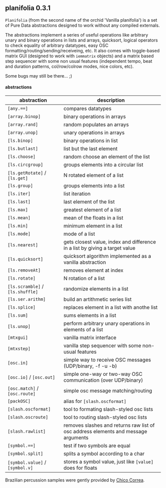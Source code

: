 ## planifolia 0.3.1

`Planifolia` (from the second name of the orchid 'Vanilla planifolia') is a set of Pure Data abstractions designed to work without any compiled externals.

The abstractions implement a series of useful operations like arbitrary unary and binary operations in lists and arrays, quicksort, logical operators to check equality of arbitrary datatypes, easy OSC formatting/routing/sending/receiveing, etc. It also comes with toggle-based matrix GUI (designed to work with `iemmatrix` objects) and a matrix based step sequencer with some non usual features (independent tempo, beat and duration patterns, col/row/colrow modes, nice colors, etc).

Some bugs may still be there... ;)

#### abstractions

| abstraction | description |
|---|---|
| `[any.==]` | compares datatypes |
| `[array.binop]` | binary operations in arrays |
| `[array.rand]` | random populates an arrays |
| `[array.unop]` | unary operations in arrays |
| `[ls.binop]` | binary operations in list |
| `[ls.butlast]` | list but the last element |
| `[ls.choose]` | random choose an element of the list |
| `[ls.circgroup]` | groups elements into a circular list |
| `[ls.getRotate]` / `[ls.get]` | N rotated element of a list |
| `[ls.group]` | groups elements into a list |
| `[ls.iter]` | list iteration |
| `[ls.last]` | last element of the list |
| `[ls.max]` | greatest element of a list |
| `[ls.mean]` | mean of the floats in a list |
| `[ls.min]` | minimum element in a list |
| `[ls.mode]` | mode of a list |
| `[ls.nearest]` | gets closest value, index and difference in a list by giving a target value |
| `[ls.quicksort]` | quicksort algorithm implemented as a vanilla abstraction |
| `[ls.removeAt]` | removes element at index |
| `[ls.rotate]` | N rotation of a list |
| `[ls.scramble]` / `[ls.shuffle]` | randomize elements in a list |
| `[ls.ser.arithm]` | build an artithmetic series list |
| `[ls.splice]` | replaces element in a list with anothe list |
| `[ls.sum]` | sums elements in a list |
| `[ls.unop]` | perform arbitrary unary operations in elements of a list |
| `[mtxgui]` | vanilla matrix interface |
| `[mtxstep]` | vanilla step sequencer with some non-usual features |
| `[osc.in]` | simple way to receive OSC messages (UDP/binary, -f -u -b) |
| `[osc.io]` / `[osc.out]` | simple one-way or two-way OSC communication (over UDP/binary) |
| `[osc.match]` / `[osc.route]` | simple osc message matching/routing |
| `[packOSC]` | alias for `[slash.oscformat]` |
| `[slash.oscformat]` | tool to formating slash-styled osc lists |
| `[slash.oscroute]` | tool to routing slash-styled osc lists |
| `[slash.rawlist]` | removes slashes and returns raw list of osc address elements and message arguments |
| `[symbol.==]` | test if two symbols are equal |
| `[symbol.split]` | splits a symbol according to a char |
| `[symbol.value]` / `[symbol.v]` | stores a symbol value, just like `[value]` does for floats |

Brazilian percussion samples were gently provided by [Chico Correa](https://www.youtube.com/c/ChicoCorrea).